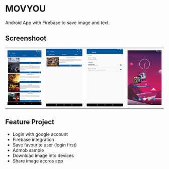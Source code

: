 # MOVYOU
Android App with Firebase to save image and text.

## Screenshoot

<table>
    <tr>
        <td><img src="https://github.com/ridwanharts/Movyou/blob/master/screenshoot/screenshot-2019-12-10_13.27.28.349.png"></td>
        <td><img src="https://github.com/ridwanharts/Movyou/blob/master/screenshoot/screenshot-2019-12-10_13.28.08.026.png
"></td>
        <td><img src="https://github.com/ridwanharts/Movyou/blob/master/screenshoot/screenshot-2019-12-10_13.28.15.138.png
"></td>
            <td><img src="https://github.com/ridwanharts/Movyou/blob/master/screenshoot/screenshot-2019-12-10_13.29.59.032.png"></td>
    </tr>
</table>

## Feature Project

* Login with google account
* Firebase integration
* Save favourite user (login first)
* Admob sample
* Download image into devices
* Share image accros app


```java

```
